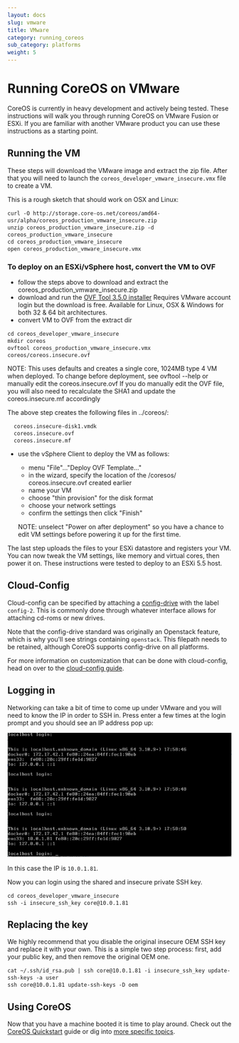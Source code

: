 ```yaml
---
layout: docs
slug: vmware
title: VMware
category: running_coreos
sub_category: platforms
weight: 5
---
```


# Running CoreOS on VMware

CoreOS is currently in heavy development and actively being tested.
These instructions will walk you through running CoreOS on VMware Fusion or ESXi.
If you are familiar with another VMware product you can use these instructions as a starting point.

## Running the VM

These steps will download the VMware image and extract the zip file. After that
you will need to launch the `coreos_developer_vmware_insecure.vmx` file to create a VM.

This is a rough sketch that should work on OSX and Linux:

```
curl -O http://storage.core-os.net/coreos/amd64-usr/alpha/coreos_production_vmware_insecure.zip
unzip coreos_production_vmware_insecure.zip -d coreos_production_vmware_insecure
cd coreos_production_vmware_insecure
open coreos_production_vmware_insecure.vmx
```

### To deploy on an ESXi/vSphere host, convert the VM to OVF
* follow the steps above to download and extract the coreos_production_vmware_insecure.zip
* download and run the [OVF Tool 3.5.0 installer](https://developercenter.vmware.com/tool/ovf) Requires VMware account login but the download is free. Available for Linux, OSX & Windows for both 32 & 64 bit architectures.
* convert VM to OVF from the extract dir
```
cd coreos_developer_vmware_insecure
mkdir coreos
ovftool coreos_production_vmware_insecure.vmx coreos/coreos.insecure.ovf
```
NOTE: This uses defaults and creates a single core, 1024MB type 4 VM when deployed. To change before deployment, see ovftool --help or manually edit the coreos.insecure.ovf If you do manually edit the OVF file, you will also need to recalculate the SHA1 and update the coreos.insecure.mf accordingly

The above step creates the following files in ../coreos/:
```
  coreos.insecure-disk1.vmdk
  coreos.insecure.ovf
  coreos.insecure.mf
```

* use the vSphere Client to deploy the VM as follows:
    * menu "File"..."Deploy OVF Template..."
    * in the wizard, specify the location of the /coresos/ coreos.insecure.ovf created earlier
    * name your VM
    * choose "thin provision" for the disk format
    * choose your network settings
    * confirm the settings then click "Finish" 
    
    NOTE: unselect "Power on after deployment" so you have a chance to edit VM settings before powering it up for the first time.

The last step uploads the files to your ESXi datastore and registers your VM. You can now tweak the VM settings, like memory and virtual cores, then power it on. These instructions were tested to deploy to an ESXi 5.5 host.

## Cloud-Config

Cloud-config can be specified by attaching a [config-drive]({{site.url}}/docs/cluster-management/setup/cloudinit-config-drive/) with the label `config-2`. This is commonly done through whatever interface allows for attaching cd-roms or new drives.

Note that the config-drive standard was originally an Openstack feature, which is why you'll see strings containing `openstack`. This filepath needs to be retained, although CoreOS supports config-drive on all platforms.

For more information on customization that can be done with cloud-config, head on over to the [cloud-config guide]({{site.url}}/docs/cluster-management/setup/cloudinit-cloud-config/).

## Logging in

Networking can take a bit of time to come up under VMware and you will need to
know the IP in order to SSH in. Press enter a few times at the login prompt and
you should see an IP address pop up:

![VMware IP Address](vmware-ip.png)

In this case the IP is `10.0.1.81`.

Now you can login using the shared and insecure private SSH key.

```
cd coreos_developer_vmware_insecure
ssh -i insecure_ssh_key core@10.0.1.81
```

## Replacing the key

We highly recommend that you disable the original insecure OEM SSH key and
replace it with your own. This is a simple two step process: first, add your
public key, and then remove the original OEM one.

```
cat ~/.ssh/id_rsa.pub | ssh core@10.0.1.81 -i insecure_ssh_key update-ssh-keys -a user
ssh core@10.0.1.81 update-ssh-keys -D oem
```

## Using CoreOS

Now that you have a machine booted it is time to play around.
Check out the [CoreOS Quickstart]({{site.url}}/docs/quickstart) guide or dig into [more specific topics]({{site.url}}/docs).
